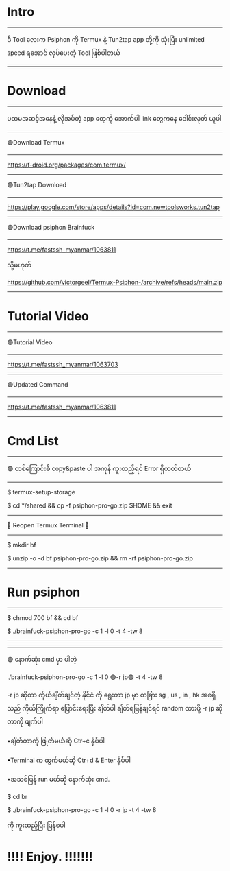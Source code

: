 # Intro
__________
ဒီ Tool လေးက Psiphon ကို Termux နဲ့ Tun2tap app တို့ကို သုံးပြီး unlimited speed ရအောင် လုပ်ပေးတဲ့ Tool ဖြစ်ပါတယ်
____________________________

# Download
____________

ပထမအဆင့်အနေနဲ့ လိုအပ်တဲ့ app တွေကို အောက်ပါ link တွေကနေ ဒေါင်းလုတ် ယူပါ
__________________
🟢Download Termux
__________________
https://f-droid.org/packages/com.termux/

____________________
🟢Tun2tap Download
____________________
https://play.google.com/store/apps/details?id=com.newtoolsworks.tun2tap

________________________________
🟢Download  psiphon Brainfuck
________________________________
https://t.me/fastssh_myanmar/1063811

သို့မဟုတ်

https://github.com/victorgeel/Termux-Psiphon-/archive/refs/heads/main.zip

__________________
# Tutorial Video 
__________________
🟢Tutorial Video 
___________________
https://t.me/fastssh_myanmar/1063703

___________________
🟢Updated Command
___________________

https://t.me/fastssh_myanmar/1063811

____________________
# Cmd List
_____________________

🟢 တစ်ကြောင်းစီ copy&paste ပါ အကုန် ကူးထည့်ရင် Error ရှိတတ်တယ်

_______________________

$ termux-setup-storage

$ cd */shared && cp -f psiphon-pro-go.zip $HOME && exit


__________________________________

💜 Reopen Termux Terminal 💜
__________________________________

$ mkdir bf 

$ unzip -o -d bf psiphon-pro-go.zip && rm -rf  psiphon-pro-go.zip

______________
# Run psiphon 
______________

$ chmod 700 bf && cd bf

$ ./brainfuck-psiphon-pro-go -c 1 -l 0 -t 4 -tw 8
_____________
_____________

🟢 နောက်ဆုံး cmd မှာ ပါတဲ့

./brainfuck-psiphon-pro-go -c 1 -l 0 🟢-r jp🟢 -t 4 -tw 8

-r jp ဆိုတာ ကိုယ်ချိတ်ချင်တဲ့ နိုင်ငံ ကို ရွေးတာ
jp မှာ တခြား sg , us , in , hk အစရှိသည် ကိုယ်ကြိုက်ရာ ပြောင်းရေးပြီး ချိတ်ပါ 
ချိတ်ရမြန်ချင်ရင် random ထားဖို့
-r jp ဆိုတာကို ဖျက်ပါ

•ချိတ်တာကို ဖြုတ်မယ်ဆို Ctr+c နှိပ်ပါ

•Terminal က ထွက်မယ်ဆို  Ctr+d &  Enter နှိပ်ပါ

•အသစ်ပြန် run မယ်ဆို နောက်ဆုံး cmd.  

$ cd br 

$ ./brainfuck-psiphon-pro-go -c 1 -l 0 -r jp -t 4 -tw 8

 ကို ကူးထည့်ပြီး ပြန်စပါ
 

# !!!!  Enjoy.  !!!!!!!

